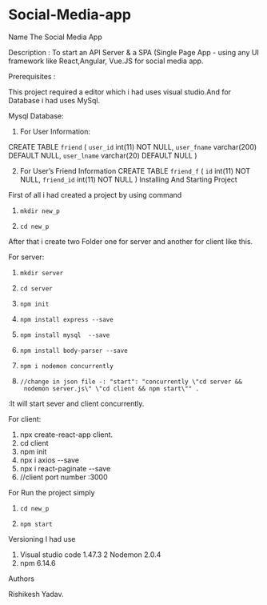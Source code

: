 # Social-Media-app
Name
The Social Media App

Description :
To start an API Server & a SPA (Single Page App - using any UI framework like React,Angular, Vue.JS for social media app.

Prerequisites :

This project required a editor which i had uses visual studio.And for Database i had  uses MySql.

Mysql Database:
  
1. For User Information:

CREATE TABLE `friend` (
      `user_id` int(11) NOT NULL,
      `user_fname` varchar(200) DEFAULT NULL,
      `user_lname` varchar(20) DEFAULT NULL
)

2.  For User’s Friend Information
CREATE TABLE `friend_f` (
       `id` int(11) NOT NULL,
       `friend_id` int(11) NOT NULL
) 
Installing And Starting Project

First of all i had created a project by using command

1.     mkdir new_p
2.     cd new_p

After that i create two Folder one for server and another for client like  this.

For server:
1.     mkdir server
2.     cd server
3.     npm init
4.     npm install express --save
5.     npm install mysql  --save
6.     npm install body-parser --save
7.     npm i nodemon concurrently
8.     //change in json file -: "start": "concurrently \"cd server &&
        nodemon server.js\" \"cd client && npm start\"" .
:It will start sever and client concurrently.
 

For client:

1.    npx  create-react-app client.
2.    cd client
3.    npm init
4.    npx i axios --save
5.    npx i react-paginate --save
6.    //client port number :3000

For Run the project simply
1.     cd new_p
2.     npm start


 Versioning
I had use

1.  Visual studio code 1.47.3
2    Nodemon 2.0.4
2.  npm 6.14.6



Authors

Rishikesh Yadav.

